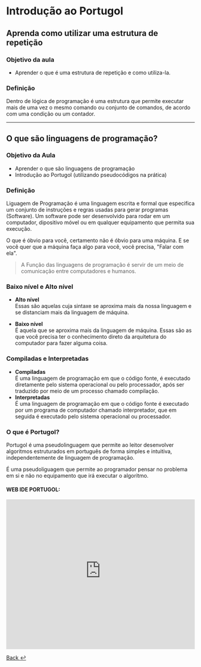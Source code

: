 # Introdução ao Portugol
## Aprenda como utilizar uma estrutura de repetição
### Objetivo da aula
- Aprender o que é uma estrutura de repetição e como utiliza-la.

### Definição 
Dentro de lógica de programação é uma estrutura que permite executar mais de uma vez o mesmo comando ou conjunto de comandos, de acordo com uma condição ou um contador.

---
## O que são linguagens de programação?
### Objetivo da Aula
- Aprender o que são linguagens de programação
- Introdução ao Portugol (utilizando pseudocódigos na prática)

### Definição
Liguagem de Programação é uma linguagem escrita e formal que especifica um conjunto de instruções e regras usadas para gerar programas (Software). Um software pode ser desenvolvido para rodar em um computador, dipositivo móvel ou em qualquer equipamento que permita sua execução.

O que é óbvio para você, certamento não é óbvio para uma máquina. E se você quer que a máquina faça algo para você, vocẽ precisa, "Falar com ela".

> A Função das linguagens de programação é servir de um meio de comunicação entre computadores e humanos.

### Baixo nível e Alto nível

- **Alto nível**\
Essas são aquelas cuja sintaxe se aproxima mais da nossa linguagem e se distanciam mais da linguagem de máquina.

- **Baixo nível**\
É aquela que se aproxima mais da linguagem de máquina. Essas são as que você precisa ter o conhecimento direto da arquitetura do computador para fazer alguma coisa.

### Compiladas e Interpretadas
- **Compiladas**\
É uma linguagem de programação em que o código fonte, é executado diretamente pelo sistema operacional ou pelo processador, após ser traduzido por meio de um processo chamado compilação.
- **Interpretadas**\
É uma linguagem de programação em que o código fonte é executado por um programa de computador chamado interpretador, que em seguida é executado pelo sistema operacional ou processador.

### O que é Portugol?
Portugol é uma pseudolinguagem que permite ao leitor desenvolver algoritmos estruturados em português de forma simples e intuitiva, independentemente de linguagem de programação.

É uma pseudoliguagem que permite ao programador pensar no problema em si e não no equipamento que irá executar o algoritmo.

#### WEB IDE PORTUGOL:
<div>
<iframe src="https://portugol-webstudio.cubos.io/ide" width="100%" height="400px" frameborder="0" llowfullscreen="true">
</iframe>
</div>


[Back :leftwards_arrow_with_hook:](../README.md)
